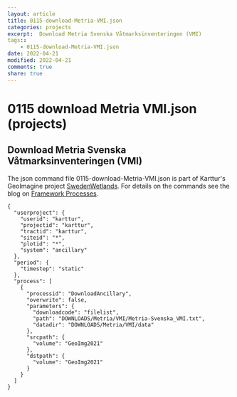 ```yaml
---
layout: article
title: 0115-download-Metria-VMI.json
categories: projects
excerpt:  Download Metria Svenska Våtmarksinventeringen (VMI) 
tags:: 
    - 0115-download-Metria-VMI.json
date: 2022-04-21
modified: 2022-04-21
comments: true
share: true
---
```


# 0115 download Metria VMI.json (projects)

##  Download Metria Svenska Våtmarksinventeringen (VMI) 

The json command file <span class='file'>0115-download-Metria-VMI.json</span> is part of Karttur's GeoImagine project [<span class='project'>SwedenWetlands</span>](https://karttur.github.io/geoimagine03-proj-wetland-se/index.html). For details on the commands see the blog on [Framework Processes](https://karttur.github.io/geoimagine03-docs-procpack/).

```
{
  "userproject": {
    "userid": "karttur",
    "projectid": "karttur",
    "tractid": "karttur",
    "siteid": "*",
    "plotid": "*",
    "system": "ancillary"
  },
  "period": {
    "timestep": "static"
  },
  "process": [
    {
      "processid": "DownloadAncillary",
      "overwrite": false,
      "parameters": {
        "downloadcode": "filelist",
        "path": "DOWNLOADS/Metria/VMI/Metria-Svenska_VMI.txt",
        "datadir": "DOWNLOADS/Metria/VMI/data"
      },
      "srcpath": {
        "volume": "GeoImg2021"
      },
      "dstpath": {
        "volume": "GeoImg2021"
      }
    }
  ]
}
```
